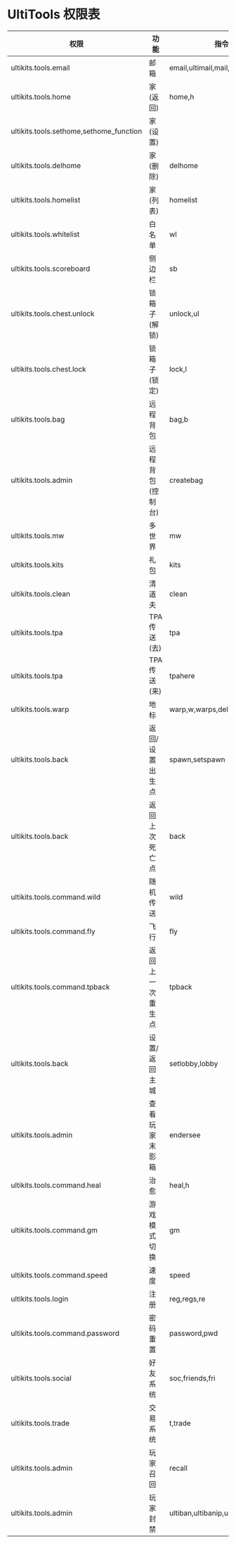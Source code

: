 # UltiTools 权限表

| 权限                                      | 功能                            | 指令                                |
|-----------------------------------------|-------------------------------|-----------------------------------|
| ultikits.tools.email                    | 邮箱                            | email,ultimail,mail,mails         |
| ultikits.tools.home                     | 家(返回)                         | home,h                            |
| ultikits.tools.sethome,sethome_function | 家(设置)                         |                                   |
| ultikits.tools.delhome                  | 家(删除)                         | delhome                           |
| ultikits.tools.homelist                 | 家(列表)                         | homelist                          |
| ultikits.tools.whitelist                | 白名单                           | wl                                |
| ultikits.tools.scoreboard               | 侧边栏                           | sb                                |
| ultikits.tools.chest.unlock             | 锁箱子(解锁)                       | unlock,ul                         |
| ultikits.tools.chest.lock               | 锁箱子(锁定)                       | lock,l                            |
| ultikits.tools.bag                      | 远程背包                          | bag,b                             |
| ultikits.tools.admin                    | 远程背包(控制台)                     | createbag                         |
| ultikits.tools.mw                       | 多世界                           | mw                                |
| ultikits.tools.kits                     | 礼包                            | kits                              |
| ultikits.tools.clean                    | 清道夫                           | clean                             |
| ultikits.tools.tpa                      | TPA传送(去)                      | tpa                               |
| ultikits.tools.tpa                      | TPA传送(来)                      | tpahere                           |
| ultikits.tools.warp                     | 地标                            | warp,w,warps,delwarp,setwarp      |
| ultikits.tools.back                     | 返回/设置出生点                      | spawn,setspawn                    |
| ultikits.tools.back                     | 返回上次死亡点                       | back                              |
| ultikits.tools.command.wild             | 随机传送                          | wild                              |
| ultikits.tools.command.fly              | 飞行                            | fly                               |
| ultikits.tools.command.tpback           | 返回上一次重生点                      | tpback                            |
| ultikits.tools.back                     | 设置/返回主城                       | setlobby,lobby                    |
| ultikits.tools.admin                    | 查看玩家末影箱                       | endersee                          |
| ultikits.tools.command.heal             | 治愈                            | heal,h                            |
| ultikits.tools.command.gm               | 游戏模式切换                        | gm                                |
| ultikits.tools.command.speed            | 速度                            | speed                             |
| ultikits.tools.login                    | 注册                            | reg,regs,re                       |
| ultikits.tools.command.password         | 密码重置                          | password,pwd                      |
| ultikits.tools.social                   | 好友系统                          | soc,friends,fri                   |
| ultikits.tools.trade                    | 交易系统                          | t,trade                           |
| ultikits.tools.admin                    | 玩家召回                          | recall                            |
| ultikits.tools.admin                    | 玩家封禁                          | ultiban,ultibanip,ultibanlist     |
